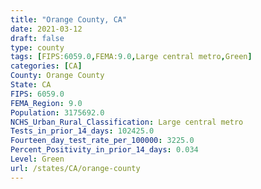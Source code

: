 ```yaml
---
title: "Orange County, CA"
date: 2021-03-12
draft: false
type: county
tags: [FIPS:6059.0,FEMA:9.0,Large central metro,Green]
categories: [CA]
County: Orange County
State: CA
FIPS: 6059.0
FEMA_Region: 9.0
Population: 3175692.0
NCHS_Urban_Rural_Classification: Large central metro
Tests_in_prior_14_days: 102425.0
Fourteen_day_test_rate_per_100000: 3225.0
Percent_Positivity_in_prior_14_days: 0.034
Level: Green
url: /states/CA/orange-county
---
```



